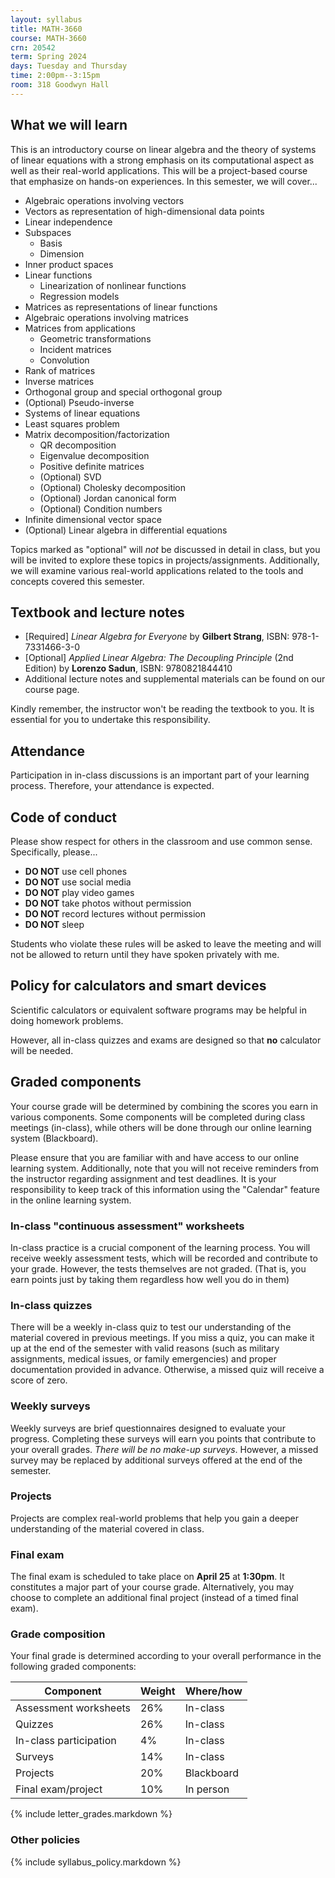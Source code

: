 ```yaml
---
layout: syllabus
title: MATH-3660
course: MATH-3660
crn: 20542
term: Spring 2024
days: Tuesday and Thursday
time: 2:00pm--3:15pm
room: 318 Goodwyn Hall
---
```


## What we will learn

This is an introductory course on linear algebra
and the theory of systems of linear equations
with a strong emphasis on its computational aspect
as well as their real-world applications.
This will be a project-based course that emphasize on hands-on experiences.
In this semester, we will cover...

* Algebraic operations involving vectors
* Vectors as representation of high-dimensional data points 
* Linear independence
* Subspaces
  * Basis
  * Dimension
* Inner product spaces
* Linear functions
  * Linearization of nonlinear functions
  * Regression models
* Matrices as representations of linear functions
* Algebraic operations involving matrices
* Matrices from applications
  * Geometric transformations
  * Incident matrices
  * Convolution
* Rank of matrices
* Inverse matrices
* Orthogonal group and special orthogonal group
* (Optional) Pseudo-inverse
* Systems of linear equations
* Least squares problem
* Matrix decomposition/factorization
  * QR decomposition
  * Eigenvalue decomposition
  * Positive definite matrices
  * (Optional) SVD
  * (Optional) Cholesky decomposition
  * (Optional) Jordan canonical form
  * (Optional) Condition numbers
* Infinite dimensional vector space
* (Optional) Linear algebra in differential equations

Topics marked as "optional" will _not_ be discussed in detail in class,
but you will be invited to explore these topics in projects/assignments.
Additionally, we will examine various real-world applications related to the tools and concepts covered this semester.

<!-- ## Prerequisite

__MATH-1620__ (Calculus II) or an equivalent course

In order to succeed in this class,
a solid understanding of pre-calculus algebra
and basic calculus is necessary.
The ability to write formal proofs is also required. -->

## Textbook and lecture notes

* [Required]
  _Linear Algebra for Everyone_ by **Gilbert Strang**,
  ISBN: 978-1-7331466-3-0
* [Optional]
  _Applied Linear Algebra: The Decoupling Principle_
  (2nd Edition) 
  by **Lorenzo Sadun**,
  ISBN: 9780821844410
* Additional lecture notes and supplemental materials
  can be found on our course page.

<!-- The following textbooks are recommended (but not required) supplemental textbooks. -->
Kindly remember, the instructor won't be reading the textbook to you.
It is essential for you to undertake this responsibility.

## Attendance

Participation in in-class discussions is an important part
of your learning process.
Therefore, your attendance is expected.

## Code of conduct

Please show respect for others in the classroom and use common sense. Specifically, please...

* __DO NOT__ use cell phones
* __DO NOT__ use social media
* __DO NOT__ play video games
* __DO NOT__ take photos without permission
* __DO NOT__ record lectures without permission
* __DO NOT__ sleep

Students who violate these rules will be asked to leave the meeting
and will not be allowed to return until they have spoken privately with me.

## Policy for calculators and smart devices

Scientific calculators or equivalent software programs
may be helpful in doing homework problems.
<!-- According to AUM Mathematics Department Calculator Policy,
students are required to have a graphing calculator
(TI-84 is recommended).
The use of such calculators may be required for certain homework problems
or in-class activities. -->
However, all in-class quizzes and exams are designed so that **no** calculator will be needed.
<!-- Therefore calculators or any smart devices with Internet capabilities -->
<!-- are not allowed on any of the quizzes and exams. -->

<!-- ### Instruction method

In this semester, we will adopt a "blended flipped" model.
This means some of the lectures are delivered in _pre-recorded digital form_.
You are expected to watch/read/listen to these lecture and read our textbook.

In addition, you are expected to meet with me either in-person or virtually
(via Zoom) during regular class meetings.
In these meetings, I will answer your question, work on problem with you,
or have other discussions related to this course. -->

## Graded components

Your course grade will be determined by combining the scores you earn in various components. Some components will be completed during class meetings (in-class), while others will be done through our online learning system (Blackboard).

Please ensure that you are familiar with and have access to our online learning system. Additionally, note that you will not receive reminders from the instructor regarding assignment and test deadlines. It is your responsibility to keep track of this information using the "Calendar" feature in the online learning system.

### In-class "continuous assessment" worksheets

In-class practice is a crucial component of the learning process. You will receive weekly assessment tests, which will be recorded and contribute to your grade. However, the tests themselves are not graded.
(That is, you earn points just by taking them regardless how well you do in them)

### In-class quizzes

There will be a weekly in-class quiz to test our understanding of the material covered in previous meetings. If you miss a quiz, you can make it up at the end of the semester with valid reasons (such as military assignments, medical issues, or family emergencies) and proper documentation provided in advance. Otherwise, a missed quiz will receive a score of zero.

### Weekly surveys

Weekly surveys are brief questionnaires designed to evaluate your progress. Completing these surveys will earn you points that contribute to your overall grades.
_There will be no make-up surveys_.
However, a missed survey may be replaced by additional surveys
offered at the end of the semester.

### Projects

Projects are complex real-world problems that help you gain a deeper understanding of the material covered in class.

### Final exam

The final exam is scheduled to take place on __April 25__ at __1:30pm__.
It constitutes a major part of your course grade.
Alternatively, you may choose to complete an additional final project
(instead of a timed final exam).

### Grade composition

Your final grade is determined according to your overall performance
in the following graded components:

| Component              | Weight | Where/how  |
|------------------------|--------|------------|
| Assessment worksheets  |  26%   | In-class |
| Quizzes                |  26%   | In-class |
| In-class participation |   4%   | In-class |
| Surveys                |  14%   | In-class |
| Projects               |  20%   | Blackboard |
| Final exam/project     |  10%   | In person  |

{% include letter_grades.markdown %}

### Other policies

{% include syllabus_policy.markdown %}
